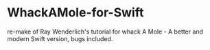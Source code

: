 WhackAMole-for-Swift
====================

re-make of Ray Wenderlich's tutorial for whack A Mole - A better and modern Swift version, bugs included.

